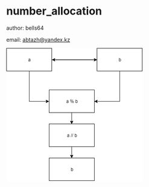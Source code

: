 # number_allocation
author: bells64

email: abtazh@yandex.kz





![algorythm shceme](allocation.png)